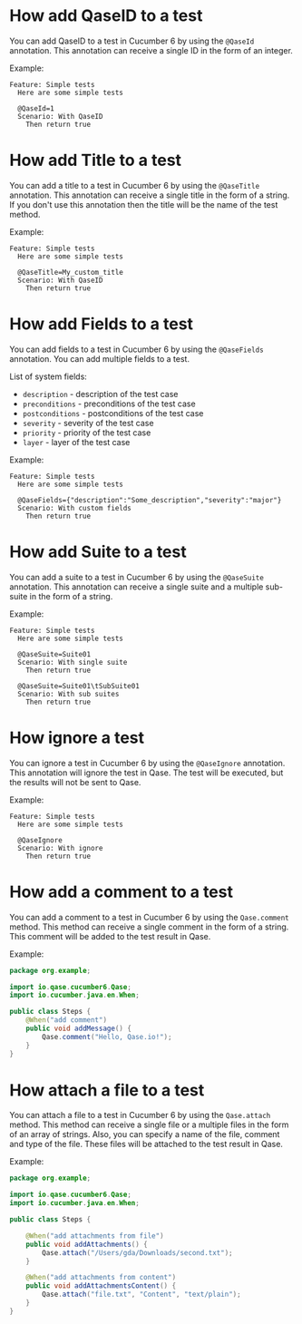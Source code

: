 # How add QaseID to a test

You can add QaseID to a test in Cucumber 6 by using the `@QaseId` annotation. This annotation can receive a single ID in
the
form of an integer.

Example:

```gherkin
Feature: Simple tests
  Here are some simple tests

  @QaseId=1
  Scenario: With QaseID
    Then return true
```

# How add Title to a test

You can add a title to a test in Cucumber 6 by using the `@QaseTitle` annotation. This annotation can receive a single
title
in the form of a string. If you don't use this annotation then the title will be the name of the test method.

Example:

```gherkin
Feature: Simple tests
  Here are some simple tests

  @QaseTitle=My_custom_title
  Scenario: With QaseID
    Then return true
```

# How add Fields to a test

You can add fields to a test in Cucumber 6 by using the `@QaseFields` annotation. You can add multiple fields to a test.

List of system fields:

- `description` - description of the test case
- `preconditions` - preconditions of the test case
- `postconditions` - postconditions of the test case
- `severity` - severity of the test case
- `priority` - priority of the test case
- `layer` - layer of the test case

Example:

```gherkin
Feature: Simple tests
  Here are some simple tests

  @QaseFields={"description":"Some_description","severity":"major"}
  Scenario: With custom fields
    Then return true
```

# How add Suite to a test

You can add a suite to a test in Cucumber 6 by using the `@QaseSuite` annotation. This annotation can receive a single
suite
and a multiple sub-suite in the form of a string.

Example:

```gherkin
Feature: Simple tests
  Here are some simple tests

  @QaseSuite=Suite01
  Scenario: With single suite
    Then return true

  @QaseSuite=Suite01\tSubSuite01
  Scenario: With sub suites
    Then return true
```

# How ignore a test

You can ignore a test in Cucumber 6 by using the `@QaseIgnore` annotation. This annotation will ignore the test in Qase.
The
test will be executed, but the results will not be sent to Qase.

Example:

```gherkin
Feature: Simple tests
  Here are some simple tests

  @QaseIgnore
  Scenario: With ignore
    Then return true
```

# How add a comment to a test

You can add a comment to a test in Cucumber 6 by using the `Qase.comment` method. This method can receive a single
comment
in
the form of a string. This comment will be added to the test result in Qase.

Example:

```java
package org.example;

import io.qase.cucumber6.Qase;
import io.cucumber.java.en.When;

public class Steps {
    @When("add comment")
    public void addMessage() {
        Qase.comment("Hello, Qase.io!");
    }
}
```

# How attach a file to a test

You can attach a file to a test in Cucumber 6 by using the `Qase.attach` method. This method can receive a single file
or a
multiple files in the form of an array of strings. Also, you can specify a name of the file, comment and type of the
file. These files will be attached to the test result in Qase.

Example:

```java
package org.example;

import io.qase.cucumber6.Qase;
import io.cucumber.java.en.When;

public class Steps {

    @When("add attachments from file")
    public void addAttachments() {
        Qase.attach("/Users/gda/Downloads/second.txt");
    }

    @When("add attachments from content")
    public void addAttachmentsContent() {
        Qase.attach("file.txt", "Content", "text/plain");
    }
}
```
